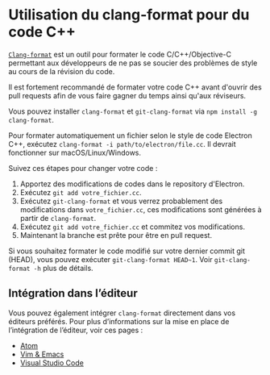 # Utilisation du clang-format pour du code C++

[`Clang-format`](http://clang.llvm.org/docs/ClangFormat.html) est un outil pour formater le code C/C++/Objective-C permettant aux développeurs de ne pas se soucier des problèmes de style au cours de la révision du code.

Il est fortement recommandé de formater votre code C++ avant d'ouvrir des pull requests afin de vous faire gagner du temps ainsi qu'aux réviseurs.

Vous pouvez installer `clang-format` et `git-clang-format` via `npm install -g clang-format`.

Pour formater automatiquement un fichier selon le style de code Electron C++, exécutez `clang-format -i path/to/electron/file.cc`. Il devrait fonctionner sur macOS/Linux/Windows.

Suivez ces étapes pour changer votre code :

1. Apportez des modifications de codes dans le repository d'Electron.
2. Exécutez `git add votre_fichier.cc`.
3. Exécutez `git-clang-format` et vous verrez probablement des modifications dans `votre_fichier.cc`, ces modifications sont générées à partir de `clang-format`.
4. Exécutez `git add votre_fichier.cc` et commitez vos modifications.
5. Maintenant la branche est prête pour être en pull request.

Si vous souhaitez formater le code modifié sur votre dernier commit git (HEAD), vous pouvez exécuter `git-clang-format HEAD~1`. Voir `git-clang-format -h` plus de détails.

## Intégration dans l’éditeur

Vous pouvez également intégrer `clang-format` directement dans vos éditeurs préférés. Pour plus d’informations sur la mise en place de l’intégration de l’éditeur, voir ces pages :

  * [Atom](https://atom.io/packages/clang-format)
  * [Vim & Emacs](http://clang.llvm.org/docs/ClangFormat.html#vim-integration)
  * [Visual Studio Code](https://marketplace.visualstudio.com/items?itemName=xaver.clang-format)
